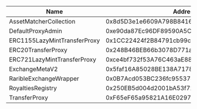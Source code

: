  Name | Address | Url 
 --- | --- | ---
 AssetMatcherCollection | 0x8d5D3e1e6609A798B84160Ec9CC25198B9e4F177 | address/0x8d5D3e1e6609A798B84160Ec9CC25198B9e4F177 
 DefaultProxyAdmin | 0xe90da87Ec96DF89590A5CD00c0183E69a36330a9 | address/0xe90da87Ec96DF89590A5CD00c0183E69a36330a9 
 ERC1155LazyMintTransferProxy | 0x1CC22424f2B84791cb99c141A68CD2a44Cf35398 | address/0x1CC22424f2B84791cb99c141A68CD2a44Cf35398 
 ERC20TransferProxy | 0x248B46BEB66b3078D771a9E7E5a0a0216d0d07ba | address/0x248B46BEB66b3078D771a9E7E5a0a0216d0d07ba 
 ERC721LazyMintTransferProxy | 0xce4bf732f53A76C463aE8822be858017b02779c8 | address/0xce4bf732f53A76C463aE8822be858017b02779c8 
 ExchangeMetaV2 | 0x5faf16A85028BE138A7178B222DeC98092FEEF97 | address/0x5faf16A85028BE138A7178B222DeC98092FEEF97 
 RaribleExchangeWrapper | 0x0B7Acd053BC236fc95537e2aDD37C22968b48C1b | address/0x0B7Acd053BC236fc95537e2aDD37C22968b48C1b 
 RoyaltiesRegistry | 0x250EB5d004d2001bA53f72b0034AA66330f7f220 | address/0x250EB5d004d2001bA53f72b0034AA66330f7f220 
 TransferProxy | 0xF65eF65a95821A16E02973b1C2200FA58898e3c0 | address/0xF65eF65a95821A16E02973b1C2200FA58898e3c0 
